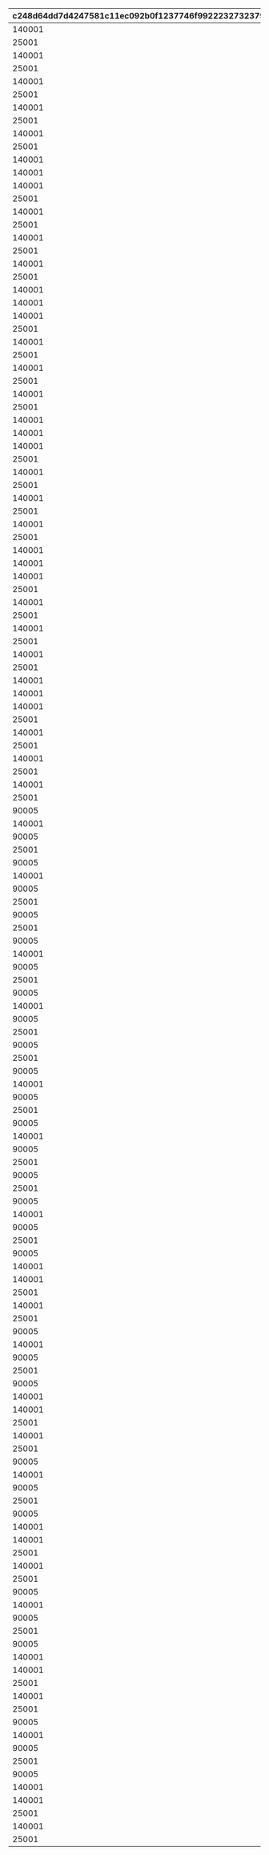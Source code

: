 |c248d64dd7d4247581c11ec092b0f1237746f9922232732379edea13f9550636|b6150a5d1d3669869a2b8009364e424b0a7c94ee9127223c24d32d7e5ba9408f|019db70e3b0d15938a81f6be63b84c112463740658a54a6e42e9bbd550976874|5411bcef4ca9b6ca750a342d08c18a5437c7ea94efcc8fd8a4085d6276a8ed8b|10c98c9203eaa71b7fd0bc1b544fce4c3d9c377b3a56a14271af00b3071e7e1b|a2f60fafbc5fa9f461e2752b0e697e26b6c9fca1e8738d25d9bd855852d107c5|fc379d987e8ea043a28d74b44e35be1d6902cbd3ded49bab650888f3e9e052e4|0be86d70380216990a5c6b6c7102a7645b4fd0c786e0731cace8fbcc1df932ea|6dcd13ab651bc0f44e69b992f35ec95401b91fa18b13579917361b931522e85c|9cabe94d8edffe88fa0102caf16f8e633295bb8ee967af8fc317abe3b15019e7|8fd6cd42578178ce165f23ce07faf994208991583a33767a2a9e980bafe92bb8|c69b0043260c3c0d7a47e13bf3475b3f7beaf97f718f3d394975b4dacd095a7f|35c975eceb9321692296e3175be7ad0c79c7f58e40190789a03d82819031c548|51373d54a593b58494a728b909cdcddb54d2e01ae211aa7c12385b10afa96f40|bdfda2c27120f6d9afb0f8eda6d58a3705bdfb43a4dff92ee618bdb62327477f|a80daea4996358f09428ababf21643fd7f08051781320f19c3c760227d67a2fc|b1b2b7c0d656bc5b7c7db006297978ffb3f7a21e993b1a9a53087b6918afc423|7ad24b44359ffb7a7a815df2232af1f0e4ca56038b548034050dd8ac7ca00285|6a2cf263cb582f2970ad04a71ef7f90eaf9828a6fa4167b355e67c020aeef896|
| --- | --- | --- | --- | --- | --- | --- | --- | --- | --- | --- | --- | --- | --- | --- | --- | --- | --- | --- |
|140001|1|5|2|500|94002|500000|2|4|32001|90008|90005|1|140000|4|12|1|2|10|
|25001|1|10|8|200|0|0|1|2|32001|91002|94002|2|140001|4|0|1|12|500000|
|140001|2|15|2|500|94002|750000|2|4|32001|90008|90005|1|140000|4|12|1|2|5|
|25001|2|20|8|300|0|0|1|2|32001|91002|94002|2|140001|4|0|1|12|750000|
|140001|2|25|2|500|94002|750000|2|4|32001|90008|90005|1|140000|4|12|1|2|5|
|25001|3|30|8|500|0|0|1|2|32001|91002|94002|2|140001|4|0|1|12|750000|
|140001|3|35|2|750|94002|1000000|2|4|32001|90008|90005|1|140000|4|12|1|2|5|
|25001|4|40|2|1000|0|0|1|2|32001|90008|94002|2|140001|4|0|1|12|1000000|
|140001|4|45|2|1250|94002|2000000|2|4|32001|90008|90005|1|140000|4|12|1|2|5|
|25001|4|50|2|1500|0|0|1|2|32001|90008|94002|2|140001|4|0|1|12|2000000|
|140001|1|5|2|500|94002|500000|2|4|32002|90008|90005|1|140000|4|12|1|2|10|
|140001|1|10|8|200|94002|500000|2|4|32002|91002|25001|1|21951|2|12|1|2|1|
|140001|2|15|2|700|94002|750000|2|4|32002|90008|90005|1|140000|4|12|1|2|5|
|25001|2|20|8|300|0|0|1|2|32002|91002|94002|2|140001|4|0|1|12|750000|
|140001|2|25|2|700|94002|750000|2|4|32002|90008|90005|1|140000|4|12|1|2|5|
|25001|3|30|8|500|0|0|1|2|32002|91002|94002|2|140001|4|0|1|12|750000|
|140001|3|35|2|1000|94002|1000000|2|4|32002|90008|90005|1|140000|4|12|1|2|5|
|25001|4|40|2|1000|0|0|1|2|32002|90008|94002|2|140001|4|0|1|12|1000000|
|140001|4|45|2|1250|94002|2000000|2|4|32002|90008|90005|1|140000|4|12|1|2|5|
|25001|4|50|2|1500|0|0|1|2|32002|90008|94002|2|140001|4|0|1|12|2000000|
|140001|1|5|2|500|94002|500000|2|4|32003|90008|90005|1|140000|4|12|1|2|10|
|140001|1|10|8|200|94002|500000|2|4|32003|91002|25001|1|21951|2|12|1|2|1|
|140001|2|15|2|700|94002|750000|2|4|32003|90008|90005|1|140000|4|12|1|2|5|
|25001|2|20|8|300|0|0|1|2|32003|91002|94002|2|140001|4|0|1|12|750000|
|140001|2|25|2|700|94002|750000|2|4|32003|90008|90005|1|140000|4|12|1|2|5|
|25001|3|30|8|500|0|0|1|2|32003|91002|94002|2|140001|4|0|1|12|750000|
|140001|3|35|2|1000|94002|1000000|2|4|32003|90008|90005|1|140000|4|12|1|2|5|
|25001|4|40|2|1000|0|0|1|2|32003|90008|94002|2|140001|4|0|1|12|1000000|
|140001|4|45|2|1250|94002|2000000|2|4|32003|90008|90005|1|140000|4|12|1|2|5|
|25001|4|50|2|1500|0|0|1|2|32003|90008|94002|2|140001|4|0|1|12|2000000|
|140001|1|5|2|500|94002|500000|2|4|32004|90008|90005|1|140000|4|12|1|2|10|
|140001|1|10|8|200|94002|500000|2|4|32004|91002|25001|1|21951|2|12|1|2|1|
|140001|2|15|2|700|94002|750000|2|4|32004|90008|90005|1|140000|4|12|1|2|5|
|25001|2|20|8|300|0|0|1|2|32004|91002|94002|2|140001|4|0|1|12|750000|
|140001|2|25|2|700|94002|750000|2|4|32004|90008|90005|1|140000|4|12|1|2|5|
|25001|3|30|8|500|0|0|1|2|32004|91002|94002|2|140001|4|0|1|12|750000|
|140001|3|35|2|1000|94002|1000000|2|4|32004|90008|90005|1|140000|4|12|1|2|5|
|25001|4|40|2|1000|0|0|1|2|32004|90008|94002|2|140001|4|0|1|12|1000000|
|140001|4|45|2|1250|94002|2000000|2|4|32004|90008|90005|1|140000|4|12|1|2|5|
|25001|4|50|2|1500|0|0|1|2|32004|90008|94002|2|140001|4|0|1|12|2000000|
|140001|1|5|2|500|94002|500000|2|4|32005|90008|90005|1|140000|4|12|1|2|10|
|140001|1|10|8|200|94002|500000|2|4|32005|91002|25001|1|21951|2|12|1|2|1|
|140001|2|15|2|700|94002|750000|2|4|32005|90008|90005|1|140000|4|12|1|2|5|
|25001|2|20|8|300|0|0|1|2|32005|91002|94002|2|140001|4|0|1|12|750000|
|140001|2|25|2|700|94002|750000|2|4|32005|90008|90005|1|140000|4|12|1|2|5|
|25001|3|30|8|500|0|0|1|2|32005|91002|94002|2|140001|4|0|1|12|750000|
|140001|3|35|2|1000|94002|1000000|2|4|32005|90008|90005|1|140000|4|12|1|2|5|
|25001|4|40|2|1000|0|0|1|2|32005|90008|94002|2|140001|4|0|1|12|1000000|
|140001|4|45|2|1250|94002|2000000|2|4|32005|90008|90005|1|140000|4|12|1|2|5|
|25001|4|50|2|1500|0|0|1|2|32005|90008|94002|2|140001|4|0|1|12|2000000|
|140001|1|5|2|500|94002|500000|2|4|32006|90008|90005|1|140000|4|12|1|2|10|
|140001|1|10|8|200|94002|500000|2|4|32006|91002|25001|1|21951|2|12|1|2|1|
|140001|2|15|2|700|94002|750000|2|4|32006|90008|90005|1|140000|4|12|1|2|5|
|25001|2|20|8|300|0|0|1|2|32006|91002|94002|2|140001|4|0|1|12|750000|
|140001|2|25|2|700|94002|750000|2|4|32006|90008|90005|1|140000|4|12|1|2|5|
|25001|3|30|8|500|0|0|1|2|32006|91002|94002|2|140001|4|0|1|12|750000|
|140001|3|35|2|1000|94002|1000000|2|4|32006|90008|90005|1|140000|4|12|1|2|5|
|25001|4|40|2|1000|0|0|1|2|32006|90008|94002|2|140001|4|0|1|12|1000000|
|140001|4|45|2|1250|94002|2000000|2|4|32006|90008|90005|1|140000|4|12|1|2|5|
|25001|4|50|2|1500|0|0|1|2|32006|90008|94002|2|140001|4|0|1|12|2000000|
|90005|1|5|2|500|0|0|10|2|32007|90008|94002|15|140001|4|0|1|12|500000|
|140001|1|10|8|100|94002|500000|5|4|32007|91002|25001|1|21951|2|12|1|2|1|
|90005|2|15|2|1000|0|0|5|2|32007|90008|94002|15|140001|4|0|1|12|750000|
|25001|2|20|8|150|0|0|1|2|32007|91002|94002|5|140001|4|0|1|12|750000|
|90005|2|25|2|1500|0|0|5|2|32007|90008|94002|15|140001|4|0|1|12|750000|
|140001|3|30|8|250|94002|750000|5|4|32007|91002|25001|3000|90008|2|12|1|2|1|
|90005|3|35|2|3500|0|0|5|2|32007|90008|94002|15|140001|4|0|1|12|1000000|
|25001|4|40|2|4000|0|0|1|2|32007|90008|94002|5|140001|4|0|1|12|1000000|
|90005|4|45|2|4500|0|0|5|2|32007|90008|94002|15|140001|4|0|1|12|2000000|
|25001|4|50|2|5000|0|0|1|2|32007|90008|94002|5|140001|4|0|1|12|2000000|
|90005|1|5|2|500|0|0|10|2|32008|90008|94002|15|140001|4|0|1|12|500000|
|140001|1|10|8|100|94002|500000|5|4|32008|91002|25001|1|21951|2|12|1|2|1|
|90005|2|15|2|1000|0|0|5|2|32008|90008|94002|15|140001|4|0|1|12|750000|
|25001|2|20|8|150|0|0|1|2|32008|91002|94002|5|140001|4|0|1|12|750000|
|90005|2|25|2|1500|0|0|5|2|32008|90008|94002|15|140001|4|0|1|12|750000|
|140001|3|30|8|250|94002|750000|5|4|32008|91002|25001|3000|90008|2|12|1|2|1|
|90005|3|35|2|3500|0|0|5|2|32008|90008|94002|15|140001|4|0|1|12|1000000|
|25001|4|40|2|4000|0|0|1|2|32008|90008|94002|5|140001|4|0|1|12|1000000|
|90005|4|45|2|4500|0|0|5|2|32008|90008|94002|15|140001|4|0|1|12|2000000|
|25001|4|50|2|5000|0|0|1|2|32008|90008|94002|5|140001|4|0|1|12|2000000|
|90005|1|5|2|500|0|0|10|2|32009|90008|94002|15|140001|4|0|1|12|500000|
|140001|1|10|8|100|94002|500000|5|4|32009|91002|25001|1|21951|2|12|1|2|1|
|90005|2|15|2|1000|0|0|5|2|32009|90008|94002|15|140001|4|0|1|12|750000|
|25001|2|20|8|150|0|0|1|2|32009|91002|94002|5|140001|4|0|1|12|750000|
|90005|2|25|2|1500|0|0|5|2|32009|90008|94002|15|140001|4|0|1|12|750000|
|140001|3|30|8|250|94002|750000|5|4|32009|91002|25001|3000|90008|2|12|1|2|1|
|90005|3|35|2|3500|0|0|5|2|32009|90008|94002|15|140001|4|0|1|12|1000000|
|25001|4|40|2|4000|0|0|1|2|32009|90008|94002|5|140001|4|0|1|12|1000000|
|90005|4|45|2|4500|0|0|5|2|32009|90008|94002|15|140001|4|0|1|12|2000000|
|25001|4|50|2|5000|0|0|1|2|32009|90008|94002|5|140001|4|0|1|12|2000000|
|90005|1|5|2|500|0|0|10|2|32010|90008|94002|15|140001|4|0|1|12|500000|
|140001|1|10|8|100|94002|500000|5|4|32010|91002|25001|1|21951|2|12|1|2|1|
|90005|2|15|2|1000|0|0|5|2|32010|90008|94002|15|140001|4|0|1|12|750000|
|25001|2|20|8|150|0|0|1|2|32010|91002|94002|5|140001|4|0|1|12|750000|
|90005|2|25|2|1500|0|0|5|2|32010|90008|94002|15|140001|4|0|1|12|750000|
|140001|3|30|8|250|94002|750000|5|4|32010|91002|25001|3000|90008|2|12|1|2|1|
|140001|3|35|18|1|94002|1000000|15|4|32010|4101401|90005|3500|90008|2|12|1|2|5|
|25001|4|40|2|4000|0|0|1|2|32010|90008|94002|5|140001|4|0|1|12|1000000|
|140001|4|45|18|1|94002|2000000|15|4|32010|4109401|90005|4500|90008|2|12|1|2|5|
|25001|4|50|2|5000|0|0|1|2|32010|90008|94002|5|140001|4|0|1|12|2000000|
|90005|1|5|2|500|0|0|10|2|32011|90008|94002|15|140001|4|0|1|12|500000|
|140001|1|10|8|100|94002|500000|5|4|32011|91002|25001|1|21951|2|12|1|2|1|
|90005|2|15|2|1000|0|0|5|2|32011|90008|94002|15|140001|4|0|1|12|750000|
|25001|2|20|8|150|0|0|1|2|32011|91002|94002|5|140001|4|0|1|12|750000|
|90005|2|25|2|1500|0|0|5|2|32011|90008|94002|15|140001|4|0|1|12|750000|
|140001|3|30|8|250|94002|750000|5|4|32011|91002|25001|3000|90008|2|12|1|2|1|
|140001|3|35|18|1|94002|1000000|15|4|32011|4301401|90005|3500|90008|2|12|1|2|5|
|25001|4|40|2|4000|0|0|1|2|32011|90008|94002|5|140001|4|0|1|12|1000000|
|140001|4|45|18|1|94002|2000000|15|4|32011|4303401|90005|4500|90008|2|12|1|2|5|
|25001|4|50|2|5000|0|0|1|2|32011|90008|94002|5|140001|4|0|1|12|2000000|
|90005|1|5|2|500|0|0|10|2|32012|90008|94002|15|140001|4|0|1|12|500000|
|140001|1|10|8|100|94002|500000|5|4|32012|91002|25001|1|21951|2|12|1|2|1|
|90005|2|15|2|1000|0|0|5|2|32012|90008|94002|15|140001|4|0|1|12|750000|
|25001|2|20|8|150|0|0|1|2|32012|91002|94002|5|140001|4|0|1|12|750000|
|90005|2|25|2|1500|0|0|5|2|32012|90008|94002|15|140001|4|0|1|12|750000|
|140001|3|30|8|250|94002|750000|5|4|32012|91002|25001|3000|90008|2|12|1|2|1|
|140001|3|35|18|1|94002|1000000|15|4|32012|4201401|90005|3500|90008|2|12|1|2|5|
|25001|4|40|2|4000|0|0|1|2|32012|90008|94002|5|140001|4|0|1|12|1000000|
|140001|4|45|18|1|94002|2000000|15|4|32012|4204401|90005|4500|90008|2|12|1|2|5|
|25001|4|50|2|5000|0|0|1|2|32012|90008|94002|5|140001|4|0|1|12|2000000|
|90005|1|5|2|500|0|0|10|2|32013|90008|94002|15|140001|4|0|1|12|500000|
|140001|1|10|8|100|94002|500000|5|4|32013|91002|25001|1|21951|2|12|1|2|1|
|90005|2|15|2|1000|0|0|5|2|32013|90008|94002|15|140001|4|0|1|12|750000|
|25001|2|20|8|150|0|0|1|2|32013|91002|94002|5|140001|4|0|1|12|750000|
|90005|2|25|2|1500|0|0|5|2|32013|90008|94002|15|140001|4|0|1|12|750000|
|140001|3|30|8|250|94002|750000|5|4|32013|91002|25001|3000|90008|2|12|1|2|1|
|140001|3|35|18|1|94002|1000000|15|4|32013|4110401|90005|3500|90008|2|12|1|2|5|
|25001|4|40|2|4000|0|0|1|2|32013|90008|94002|5|140001|4|0|1|12|1000000|
|140001|4|45|18|1|94002|2000000|15|4|32013|4102401|90005|4500|90008|2|12|1|2|5|
|25001|4|50|2|5000|0|0|1|2|32013|90008|94002|5|140001|4|0|1|12|2000000|
|90005|1|5|2|500|0|0|10|2|32014|90008|94002|15|140001|4|0|1|12|500000|
|140001|1|10|8|100|94002|500000|5|4|32014|91002|25001|1|21951|2|12|1|2|1|
|90005|2|15|2|1000|0|0|5|2|32014|90008|94002|15|140001|4|0|1|12|750000|
|25001|2|20|8|150|0|0|1|2|32014|91002|94002|5|140001|4|0|1|12|750000|
|90005|2|25|2|1500|0|0|5|2|32014|90008|94002|15|140001|4|0|1|12|750000|
|140001|3|30|8|250|94002|750000|5|4|32014|91002|25001|3000|90008|2|12|1|2|1|
|140001|3|35|18|1|94002|1000000|15|4|32014|4203401|90005|3500|90008|2|12|1|2|5|
|25001|4|40|2|4000|0|0|1|2|32014|90008|94002|5|140001|4|0|1|12|1000000|
|140001|4|45|18|1|94002|2000000|15|4|32014|4202401|90005|4500|90008|2|12|1|2|5|
|25001|4|50|2|5000|0|0|1|2|32014|90008|94002|5|140001|4|0|1|12|2000000|